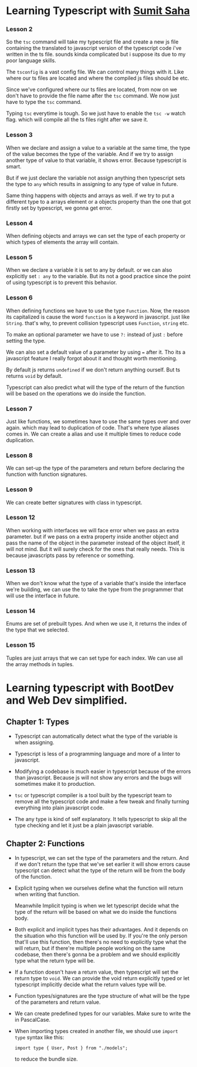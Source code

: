 # Learning Typescript with [Sumit Saha](https://www.youtube.com/playlist?list=PLHiZ4m8vCp9PgOOjdyNpc6AoBmKNrp_u3)

### Lesson 2

So the `tsc` command will take my typescript file and create a new js file containing the translated to javascript version of the typescript code i've written in the ts file.
sounds kinda complicated but i suppose its due to my poor language skills.

The `tsconfig` is a vast config file. We can control many things with it. Like where our ts files are located and where the compiled js files should be etc.

Since we've configured where our ts files are located, from now on we don't have to provide the file name after the `tsc` command. We now just have to type the `tsc` command.

Typing `tsc` everytime is tough. So we just have to enable the `tsc -w` watch flag. which will compile all the ts files right after we save it.

### Lesson 3

When we declare and assign a value to a variable at the same time, the type of the value becomes the type of the variable. And if we try to assign another type of value to that variable, it shows error. Because typescript is smart.

But if we just declare the variable not assign anything then typescript sets the type to `any` which results in assigning to any type of value in future.

Same thing happens with objects and arrays as well. if we try to put a different type to a arrays element or a objects property than the one that got firstly set by typescript, we gonna get error.

### Lesson 4

When defining objects and arrays we can set the type of each property or which types of elements the array will contain.

### Lesson 5

When we declare a variable it is set to any by default. or we can also explicitly set `: any` to the variable. But its not a good practice since the point of using typescript is to prevent this behavior.

### Lesson 6

When defining functions we have to use the type `Function`. Now, the reason its capitalized is cause the word `function` is a keyword in javascript. just like `String`. that's why, to prevent collision typescript uses `Function`, `string` etc.

To make an optional parameter we have to use `?:` instead of just `:` before setting the type.

We can also set a default value of a parameter by using `=` after it. Tho its a javascript feature I really forgot about it and thought worth mentioning.

By default js returns `undefined` if we don't return anything ourself. But ts returns `void` by default.

Typescript can also predict what will the type of the return of the function will be based on the operations we do inside the function.

### Lesson 7

Just like functions, we sometimes have to use the same types over and over again. which may lead to duplication of code. That's where type aliases comes in. We can create a alias and use it multiple times to reduce code duplication.

### Lesson 8

We can set-up the type of the parameters and return before declaring the function with function signatures.

### Lesson 9

We can create better signatures with class in typescript.

### Lesson 12

When working with interfaces we will face error when we pass an extra parameter. but if we pass on a extra property inside another object and pass the name of the object in the parameter instead of the object itself, it will not mind. But it will surely check for the ones that really needs. This is because javascripts pass by reference or something.

### Lesson 13

When we don't know what the type of a variable that's inside the interface we're building, we can use the <T> to take the type from the programmer that will use the interface in future.

### Lesson 14

Enums are set of prebuilt types. And when we use it, it returns the index of the type that we selected.

### Lesson 15

Tuples are just arrays that we can set type for each index. We can use all the array methods in tuples.

# Learning typescript with BootDev and Web Dev simplified.

## Chapter 1: Types

-   Typescript can automatically detect what the type of the variable is when assigning.

-   Typescript is less of a programming language and more of a linter to javascript.

-   Modifying a codebase is much easier in typescript because of the errors than javascript. Because js will not show any errors and the bugs will sometimes make it to production.

-   `tsc` or typescript compiler is a tool built by the typescript team to remove all the typescript code and make a few tweak and finally turning everything into plain javascript code.

-   The any type is kind of self explanatory. It tells typescript to skip all the type checking and let it just be a plain javascript variable.

## Chapter 2: Functions

-   In typescript, we can set the type of the parameters and the return. And if we don't return the type that we've set earlier it will show errors cause typescript can detect what the type of the return will be from the body of the function.

-   Explicit typing when we ourselves define what the function will return when writing that function.

    Meanwhile Implicit typing is when we let typescript decide what the type of the return will be based on what we do inside the functions body.

-   Both explicit and implicit types has their advantages. And it depends on the situation who this function will be used by. If you're the only person that'll use this function, then there's no need to explicitly type what the will return, but if there're multiple people working on the same codebase, then there's gonna be a problem and we should explicitly type what the return type will be.

-   If a function doesn't have a return value, then typescript will set the return type to `void`. We can provide the void return explicitly typed or let typescript implicitly decide what the return values type will be.

-   Function types/signatures are the type structure of what will be the type of the parameters and return value.

-   We can create predefined types for our variables. Make sure to write the in PascalCase.

-   When importing types created in another file, we should use `import type` syntax like this:

    ```
    import type { User, Post } from "./models";
    ```

    to reduce the bundle size.
